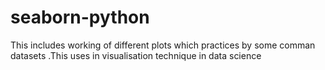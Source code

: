 # seaborn-python
This includes working of different plots which practices by some comman datasets .This uses in visualisation technique in data science
